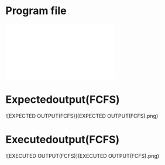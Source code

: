 # Program file
![FCFS](FCFS.py)

# Expectedoutput(FCFS)
![EXPECTED OUTPUT(FCFS)](EXPECTED OUTPUT(FCFS).png)

# Executedoutput(FCFS)
![EXECUTED OUTPUT(FCFS)](EXECUTED OUTPUT(FCFS).png)
